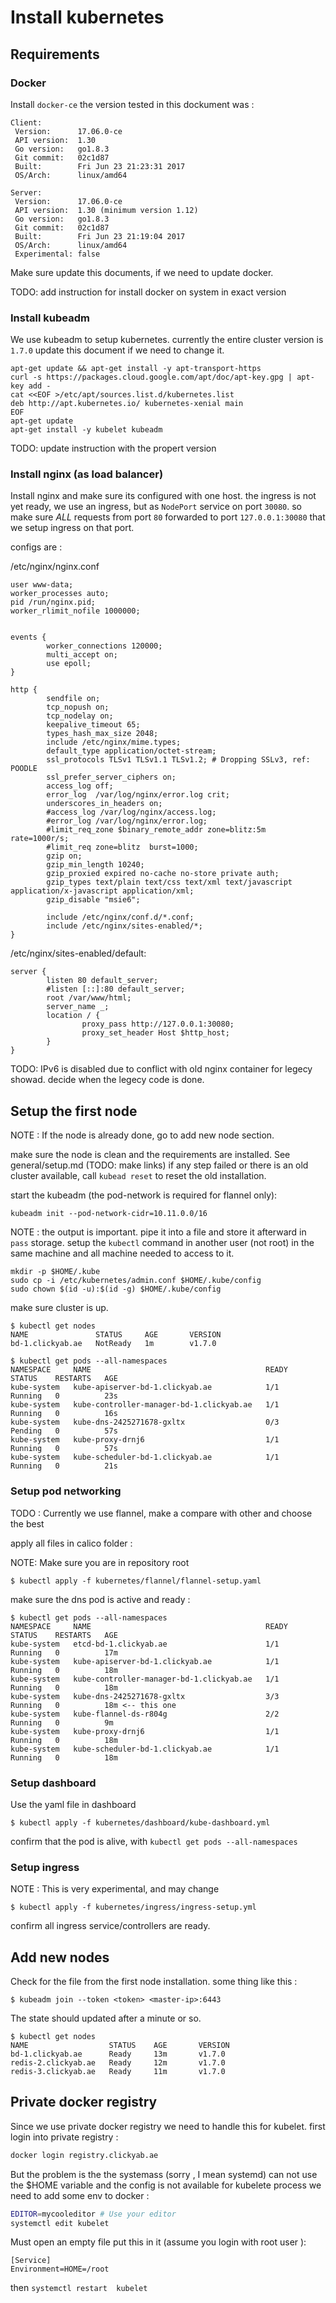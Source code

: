 # Install kubernetes

## Requirements

### Docker

Install `docker-ce` the version tested in this dockument was :

```
Client:
 Version:      17.06.0-ce
 API version:  1.30
 Go version:   go1.8.3
 Git commit:   02c1d87
 Built:        Fri Jun 23 21:23:31 2017
 OS/Arch:      linux/amd64

Server:
 Version:      17.06.0-ce
 API version:  1.30 (minimum version 1.12)
 Go version:   go1.8.3
 Git commit:   02c1d87
 Built:        Fri Jun 23 21:19:04 2017
 OS/Arch:      linux/amd64
 Experimental: false
```

Make sure update this documents, if we need to update docker.

TODO: add instruction for install docker on system in exact version

### Install kubeadm

We use kubeadm to setup kubernetes. currently the entire cluster version is `1.7.0` update this document if we need to change it.

```
apt-get update && apt-get install -y apt-transport-https
curl -s https://packages.cloud.google.com/apt/doc/apt-key.gpg | apt-key add -
cat <<EOF >/etc/apt/sources.list.d/kubernetes.list
deb http://apt.kubernetes.io/ kubernetes-xenial main
EOF
apt-get update
apt-get install -y kubelet kubeadm
```

TODO: update instruction with the propert version

### Install nginx (as load balancer)

Install nginx and make sure its configured with one host. the ingress is not yet ready, we use an ingress, but as `NodePort` service on port `30080`. so make sure *ALL* requests from port `80` forwarded to port `127.0.0.1:30080` that we setup ingress on that port.

configs are :

/etc/nginx/nginx.conf
```
user www-data;
worker_processes auto;
pid /run/nginx.pid;
worker_rlimit_nofile 1000000;


events {
        worker_connections 120000;
        multi_accept on;
        use epoll;
}

http {
        sendfile on;
        tcp_nopush on;
        tcp_nodelay on;
        keepalive_timeout 65;
        types_hash_max_size 2048;
        include /etc/nginx/mime.types;
        default_type application/octet-stream;
        ssl_protocols TLSv1 TLSv1.1 TLSv1.2; # Dropping SSLv3, ref: POODLE
        ssl_prefer_server_ciphers on;
        access_log off;
        error_log  /var/log/nginx/error.log crit;
        underscores_in_headers on;
        #access_log /var/log/nginx/access.log;
        #error_log /var/log/nginx/error.log;
        #limit_req_zone $binary_remote_addr zone=blitz:5m rate=1000r/s;
        #limit_req zone=blitz  burst=1000;
        gzip on;
        gzip_min_length 10240;
        gzip_proxied expired no-cache no-store private auth;
        gzip_types text/plain text/css text/xml text/javascript application/x-javascript application/xml;
        gzip_disable "msie6";

        include /etc/nginx/conf.d/*.conf;
        include /etc/nginx/sites-enabled/*;
}
```

/etc/nginx/sites-enabled/default:

```
server {
        listen 80 default_server;
        #listen [::]:80 default_server;
        root /var/www/html;
        server_name _;
        location / {
                proxy_pass http://127.0.0.1:30080;
                proxy_set_header Host $http_host;
        }
}
```

TODO: IPv6 is disabled due to conflict with old nginx container for legecy showad. decide when the legecy code is done.

## Setup the first node

NOTE : If the node is already done, go to add new node section.

make sure the node is clean and the requirements are installed. See general/setup.md (TODO: make links) if any step failed or there is an old cluster available, call `kubead reset` to reset the old installation.

start the kubeadm (the pod-network is required for flannel only):

````
kubeadm init --pod-network-cidr=10.11.0.0/16
````
NOTE : the output is important. pipe it into a file and store it afterward in `pass` storage. setup the `kubectl` command in another user (not root) in the same machine and all machine needed to access to it.

```
mkdir -p $HOME/.kube
sudo cp -i /etc/kubernetes/admin.conf $HOME/.kube/config
sudo chown $(id -u):$(id -g) $HOME/.kube/config
```

make sure cluster is up.
```
$ kubectl get nodes
NAME               STATUS     AGE       VERSION
bd-1.clickyab.ae   NotReady   1m        v1.7.0
```

```
$ kubectl get pods --all-namespaces
NAMESPACE     NAME                                       READY     STATUS    RESTARTS   AGE
kube-system   kube-apiserver-bd-1.clickyab.ae            1/1       Running   0          23s
kube-system   kube-controller-manager-bd-1.clickyab.ae   1/1       Running   0          16s
kube-system   kube-dns-2425271678-gxltx                  0/3       Pending   0          57s
kube-system   kube-proxy-drnj6                           1/1       Running   0          57s
kube-system   kube-scheduler-bd-1.clickyab.ae            1/1       Running   0          21s
```

### Setup pod networking

TODO : Currently we use flannel, make a compare with other and choose the best

apply all files in calico folder :

NOTE: Make sure you are in repository root

```
$ kubectl apply -f kubernetes/flannel/flannel-setup.yaml
```

make sure the dns pod is active and ready :

```
$ kubectl get pods --all-namespaces
NAMESPACE     NAME                                       READY     STATUS    RESTARTS   AGE
kube-system   etcd-bd-1.clickyab.ae                      1/1       Running   0          17m
kube-system   kube-apiserver-bd-1.clickyab.ae            1/1       Running   0          18m
kube-system   kube-controller-manager-bd-1.clickyab.ae   1/1       Running   0          18m
kube-system   kube-dns-2425271678-gxltx                  3/3       Running   0          18m <-- this one
kube-system   kube-flannel-ds-r804g                      2/2       Running   0          9m
kube-system   kube-proxy-drnj6                           1/1       Running   0          18m
kube-system   kube-scheduler-bd-1.clickyab.ae            1/1       Running   0          18m

```

### Setup dashboard

Use the yaml file in dashboard

```
$ kubectl apply -f kubernetes/dashboard/kube-dashboard.yml
```
confirm that the pod is alive, with `kubectl get pods --all-namespaces`

### Setup ingress

NOTE : This is very experimental, and may change

```
$ kubectl apply -f kubernetes/ingress/ingress-setup.yml
```

confirm all ingress service/controllers are ready. 

## Add new nodes

Check for the file from the first node installation. some thing like this :

```
$ kubeadm join --token <token> <master-ip>:6443
```

The state should updated after a minute or so.

```
$ kubectl get nodes
NAME                  STATUS    AGE       VERSION
bd-1.clickyab.ae      Ready     13m       v1.7.0
redis-2.clickyab.ae   Ready     12m       v1.7.0
redis-3.clickyab.ae   Ready     11m       v1.7.0
```

## Private docker registry

Since we use private docker registry we need to handle this for kubelet. 
first login into private registry : 

```bash 
docker login registry.clickyab.ae
```

But the problem is the the systemass (sorry , I mean systemd) can not use the $HOME variable
 and the config is not available for kubelete process we need to add some env to docker :
 
```bash 
EDITOR=mycooleditor # Use your editor 
systemctl edit kubelet 
```

Must open an empty file put this in it (assume you login with root user ): 

```
[Service]
Environment=HOME=/root
```

then `systemctl restart  kubelet`